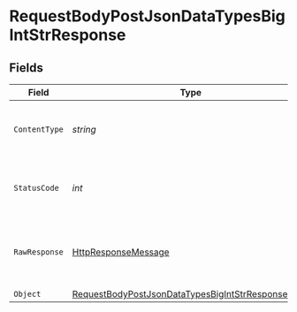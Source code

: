 # RequestBodyPostJsonDataTypesBigIntStrResponse


## Fields

| Field                                                                                                                             | Type                                                                                                                              | Required                                                                                                                          | Description                                                                                                                       |
| --------------------------------------------------------------------------------------------------------------------------------- | --------------------------------------------------------------------------------------------------------------------------------- | --------------------------------------------------------------------------------------------------------------------------------- | --------------------------------------------------------------------------------------------------------------------------------- |
| `ContentType`                                                                                                                     | *string*                                                                                                                          | :heavy_check_mark:                                                                                                                | HTTP response content type for this operation                                                                                     |
| `StatusCode`                                                                                                                      | *int*                                                                                                                             | :heavy_check_mark:                                                                                                                | HTTP response status code for this operation                                                                                      |
| `RawResponse`                                                                                                                     | [HttpResponseMessage](https://learn.microsoft.com/en-us/dotnet/api/system.net.http.httpresponsemessage?view=net-5.0)              | :heavy_minus_sign:                                                                                                                | Raw HTTP response; suitable for custom response parsing                                                                           |
| `Object`                                                                                                                          | [RequestBodyPostJsonDataTypesBigIntStrResponseBody](../../Models/Operations/RequestBodyPostJsonDataTypesBigIntStrResponseBody.md) | :heavy_minus_sign:                                                                                                                | OK                                                                                                                                |